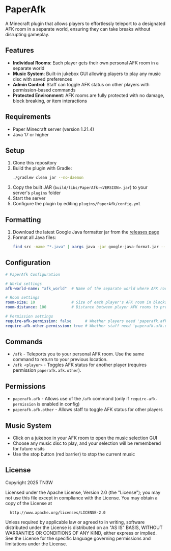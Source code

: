 # PaperAfk

A Minecraft plugin that allows players to effortlessly teleport to a designated AFK room in a separate world, ensuring they can take breaks without disrupting gameplay. 

## Features
- **Individual Rooms**: Each player gets their own personal AFK room in a separate world
- **Music System**: Built-in jukebox GUI allowing players to play any music disc with saved preferences
- **Admin Control**: Staff can toggle AFK status on other players with permission-based commands
- **Protected Environment**: AFK rooms are fully protected with no damage, block breaking, or item interactions

## Requirements

- Paper Minecraft server (version 1.21.4)
- Java 17 or higher

## Setup

1. Clone this repository
2. Build the plugin with Gradle:
   ```bash
   ./gradlew clean jar --no-daemon
   ```
3. Copy the built JAR (`build/libs/PaperAfk-<VERSION>.jar`) to your server's `plugins` folder
4. Start the server
5. Configure the plugin by editing `plugins/PaperAfk/config.yml`

## Formatting

1. Download the latest Google Java formatter jar from the [releases page](https://github.com/google/google-java-format/releases/latest)
2. Format all Java files:
   ```bash
   find src -name "*.java" | xargs java -jar google-java-format.jar --aosp --replace
   ```

## Configuration

```yaml
# PaperAfk Configuration

# World settings
afk-world-name: "afk_world"  # Name of the separate world where AFK rooms are created

# Room settings
room-size: 10                # Size of each player's AFK room in blocks (10 = 10x10)
room-distance: 100           # Distance between player AFK rooms to prevent overlap

# Permission settings
require-afk-permission: false      # Whether players need 'paperafk.afk' permission to use /afk
require-afk-other-permission: true # Whether staff need 'paperafk.afk.other' permission to toggle AFK on other players 
```

## Commands

- `/afk` - Teleports you to your personal AFK room. Use the same command to return to your previous location.
- `/afk <player>` - Toggles AFK status for another player (requires permission `paperafk.afk.other`).

## Permissions

- `paperafk.afk` - Allows use of the `/afk` command (only if `require-afk-permission` is enabled in config)
- `paperafk.afk.other` - Allows staff to toggle AFK status for other players

## Music System

- Click on a jukebox in your AFK room to open the music selection GUI
- Choose any music disc to play, and your selection will be remembered for future visits
- Use the stop button (red barrier) to stop the current music

## License
Copyright 2025 TN3W

Licensed under the Apache License, Version 2.0 (the "License");
you may not use this file except in compliance with the License.
You may obtain a copy of the License at

      http://www.apache.org/licenses/LICENSE-2.0

Unless required by applicable law or agreed to in writing, software
distributed under the License is distributed on an "AS IS" BASIS,
WITHOUT WARRANTIES OR CONDITIONS OF ANY KIND, either express or implied.
See the License for the specific language governing permissions and
limitations under the License.
